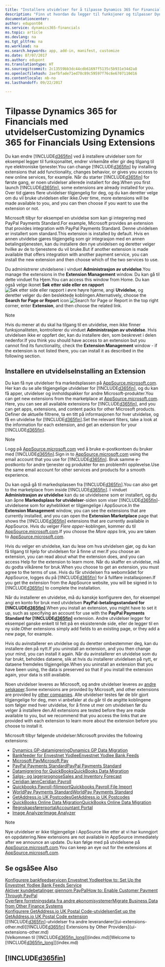 ```yaml
---
title: "Installere utvidelser for å tilpasse Dynamics 365 for Financials | Microsoft-dokumentasjon"
description: "Finn ut hvordan du legger til funksjoner og tilpasser Dynamics 365 for Financials ved å installere utvidelser."
documentationcenter: 
author: edupont04
ms.service: dynamics365-financials
ms.topic: article
ms.devlang: na
ms.tgt_pltfrm: na
ms.workload: na
ms.search.keywords: app, add-in, manifest, customize
ms.date: 07/07/2017
ms.author: edupont
ms.translationtype: HT
ms.sourcegitcommit: 2c13559bb3dc44cdb61697f5135c5b931e34d2a8
ms.openlocfilehash: 2aefbfade71ed78c89c59597f76c6e6707110d16
ms.contentlocale: nb-no
ms.lasthandoff: 09/22/2017

---
```

# <a name="customizing-dynamics-365-for-financials-using-extensions"></a><span data-ttu-id="d89f6-103">Tilpasse Dynamics 365 for Financials med utvidelser</span><span class="sxs-lookup"><span data-stu-id="d89f6-103">Customizing Dynamics 365 for Financials Using Extensions</span></span>
<span data-ttu-id="d89f6-104">Du kan endre [!INCLUDE[d365fin](includes/d365fin_md.md)] ved å installere utvidelser som for eksempel legger til funksjonalitet, endrer virkemåte eller gir deg tilgang til nye elektroniske tjenester.</span><span class="sxs-lookup"><span data-stu-id="d89f6-104">You can change [!INCLUDE[d365fin](includes/d365fin_md.md)] by installing extensions that add functionality, changes behavior, or gives you access to new online services, for example.</span></span>
<span data-ttu-id="d89f6-105">Når du starter [!INCLUDE[d365fin](includes/d365fin_md.md)] for første gang, er noen utvidelser allerede installert for deg.</span><span class="sxs-lookup"><span data-stu-id="d89f6-105">When you first launch [!INCLUDE[d365fin](includes/d365fin_md.md)], some extensions are already installed for you.</span></span> <span data-ttu-id="d89f6-106">Over tid gjøres flere utvidelser tilgjengelig for deg, og du kan deretter velge om du vil bruke utvidelsen eller ikke.</span><span class="sxs-lookup"><span data-stu-id="d89f6-106">Over time, more extensions will be made available to you, and you can then choose if you want to use the extension or not.</span></span>

<span data-ttu-id="d89f6-107">Microsoft tilbyr for eksempel en utvidelse som kan gi integrering med PayPal Payments Standard.</span><span class="sxs-lookup"><span data-stu-id="d89f6-107">For example, Microsoft provides an extension that provides integration with PayPal Payments Standard.</span></span> <span data-ttu-id="d89f6-108">Denne utvidelsen er installert som standard.</span><span class="sxs-lookup"><span data-stu-id="d89f6-108">This extension is installed by default.</span></span>
<span data-ttu-id="d89f6-109">Hvis en annen utvidelse gjøres tilgjengelig som gir integrasjon med en annen betalingstjenesten, kan du installere den nye utvidelsen og deretter velger hvilke av de to tjenestene du vil bruke.</span><span class="sxs-lookup"><span data-stu-id="d89f6-109">But if another extension is made available that offers integration with another payment service, you can install the new extension and then choose which of the two services to use.</span></span>  

<span data-ttu-id="d89f6-110">Du administrerer utvidelsene i vinduet **Administrasjon av utvidelse**.</span><span class="sxs-lookup"><span data-stu-id="d89f6-110">You manage the extensions in the **Extension Management** window.</span></span> <span data-ttu-id="d89f6-111">Du kan gå til dette vinduet fra Hjem.</span><span class="sxs-lookup"><span data-stu-id="d89f6-111">You can access this window from Home.</span></span> <span data-ttu-id="d89f6-112">Du kan også velge ikonet **Søk etter side eller en rapport** ![Søk etter side eller rapport](media/ui-search/search_small.png "ikonet Søk etter side eller rapport") i øvre høyre hjørne, angi **Utvidelse**, og deretter velger du den beslektede koblingen.</span><span class="sxs-lookup"><span data-stu-id="d89f6-112">Alternatively, choose the **Search for Page or Report** icon ![Search for Page or Report](media/ui-search/search_small.png "Search for Page or Report icon") in the top right corner, enter **Extension**, and then choose the related link.</span></span>  

> [!NOTE]  
>   <span data-ttu-id="d89f6-113">Hvis du mener at du skal ha tilgang til en utvidelse, men ikke finner funksjonaliteten, kontrollerer du vinduet **Administrasjon av utvidelse**. Hvis utvidelsen ikke er oppført der, kan du installere den, som beskrevet i delen nedenfor.</span><span class="sxs-lookup"><span data-stu-id="d89f6-113">If you think you should have access to an extension but you cannot find its functionality, check the **Extension Management** window - if the extension is not listed there, you can install it as described in the following section.</span></span>  

## <a name="installing-an-extension"></a><span data-ttu-id="d89f6-114">Installere en utvidelse</span><span class="sxs-lookup"><span data-stu-id="d89f6-114">Installing an Extension</span></span>
<span data-ttu-id="d89f6-115">Du kan få nye utvidelser fra markedsplassen på [AppSource.microsoft.com](https://appsource.microsoft.com/en-us/marketplace/apps?product=dynamics-365%3Bdynamics-365-for-financials&page=1). Her kan du se alle tilgjengelige utvidelser for [!INCLUDE[d365fin](includes/d365fin_md.md)], og du kan få apper, utvidelser og innholdspakker for andre Microsoft-produkter.</span><span class="sxs-lookup"><span data-stu-id="d89f6-115">You can get new extensions from the marketplace at [AppSource.microsoft.com](https://appsource.microsoft.com/en-us/marketplace/apps?product=dynamics-365%3Bdynamics-365-for-financials&page=1). Here, you can see all available extensions for [!INCLUDE[d365fin](includes/d365fin_md.md)], and you can get apps, extensions, and content packs for other Microsoft products.</span></span> <span data-ttu-id="d89f6-116">Definer de aktuelle filtrene, ta en titt på informasjonen for hver utvidelse, og få en utvidelse for [!INCLUDE[d365fin](includes/d365fin_md.md)].</span><span class="sxs-lookup"><span data-stu-id="d89f6-116">Set the relevant filters, take a look at the information for each extension, and get an extension for your [!INCLUDE[d365fin](includes/d365fin_md.md)].</span></span>  
> [!NOTE]  
>   <span data-ttu-id="d89f6-117">Logg på [AppSource.microsoft.com](https://appsource.microsoft.com/) ved å bruke e-postkontoen du bruker med [!INCLUDE[d365fin](includes/d365fin_md.md)].</span><span class="sxs-lookup"><span data-stu-id="d89f6-117">Sign in to [AppSource.microsoft.com](https://appsource.microsoft.com/) using the email account that you use for [!INCLUDE[d365fin](includes/d365fin_md.md)].</span></span> <span data-ttu-id="d89f6-118">Bruk samme e-postkonto for andre tjenester og produkter for en problemfri opplevelse.</span><span class="sxs-lookup"><span data-stu-id="d89f6-118">Use the same email account for other services and products for a smooth experience.</span></span>  

<span data-ttu-id="d89f6-119">Du kan også gå til markedsplassen fra [!INCLUDE[d365fin](includes/d365fin_md.md)].</span><span class="sxs-lookup"><span data-stu-id="d89f6-119">You can also get to the marketplace from inside [!INCLUDE[d365fin](includes/d365fin_md.md)].</span></span> <span data-ttu-id="d89f6-120">I vinduet **Administrasjon av utvidelse** kan du se utvidelsene som er installert, og du kan åpne **Markedsplass for utvidelser**-siden som viser [!INCLUDE[d365fin](includes/d365fin_md.md)]-utvidelsene som for øyheblikket er tilgjengelige i AppSource.</span><span class="sxs-lookup"><span data-stu-id="d89f6-120">In the **Extension Management** window, you can see the extensions that are currently installed, and you can open the **Extension Marketplace** page that shows the [!INCLUDE[d365fin](includes/d365fin_md.md)] extensions that are currently available in AppSource.</span></span> <span data-ttu-id="d89f6-121">Hvis du velger *Flere apper*-koblingen, kommer du til [AppSource.microsoft.com](https://appsource.microsoft.com/en-us/marketplace/apps?product=dynamics-365%3Bdynamics-365-for-financials&page=1).</span><span class="sxs-lookup"><span data-stu-id="d89f6-121">If you choose the *More apps* link, you are taken to [AppSource.microsoft.com](https://appsource.microsoft.com/en-us/marketplace/apps?product=dynamics-365%3Bdynamics-365-for-financials&page=1).</span></span>  

<span data-ttu-id="d89f6-122">Hvis du velger en utvidelse, kan du lese om hva utvidelsen gjør, og du kan få tilgang til hjelp for utvidelsen for å finne ut mer.</span><span class="sxs-lookup"><span data-stu-id="d89f6-122">If you choose an extension, you can read about what the extension does, and you can access Help for the extension to learn more.</span></span> <span data-ttu-id="d89f6-123">Når du skaffer en utvidelse, må du godta vilkårene for bruk.</span><span class="sxs-lookup"><span data-stu-id="d89f6-123">When you choose to get an extension, you must agree to the terms of use.</span></span> <span data-ttu-id="d89f6-124">Hvis du får utvidelsen fra webområdet for AppSource, logges du på [!INCLUDE[d365fin](includes/d365fin_md.md)] for å fullføre installasjonen.</span><span class="sxs-lookup"><span data-stu-id="d89f6-124">If you get the extension from the AppSource website, you will be signed in to [!INCLUDE[d365fin](includes/d365fin_md.md)] to complete the installation.</span></span>  

<span data-ttu-id="d89f6-125">Når du installerer en utvidelse, må du kanskje konfigurere den, for eksempel angi en konto for bruk med utvidelsen **PayPal-betalingsstandard for [!INCLUDE[d365fin](includes/d365fin_md.md)]**.</span><span class="sxs-lookup"><span data-stu-id="d89f6-125">When you install an extension, you might have to set it up, such as specifying an account for use with the **PayPal Payments Standard for [!INCLUDE[d365fin](includes/d365fin_md.md)]** extension.</span></span>
<span data-ttu-id="d89f6-126">Andre utvidelser legger for eksempel ganske enkelt til felt på en eksisterende side, eller de legger til en ny side.</span><span class="sxs-lookup"><span data-stu-id="d89f6-126">Other extensions simply add fields to an existing page, or they add a new page, for example.</span></span>   

<span data-ttu-id="d89f6-127">Hvis du avinstallerer en utvidelse og du deretter ombestemmer deg, kan du installere den på nytt.</span><span class="sxs-lookup"><span data-stu-id="d89f6-127">If you uninstall an extension, and you then change your mind, you can install it again.</span></span> <span data-ttu-id="d89f6-128">Når du avinstallerer en utvidelse som du har brukt, beholdes dataene, slik at hvis du installerer utvidelsen på nytt, er dataene fremdeles tilgjengelige.</span><span class="sxs-lookup"><span data-stu-id="d89f6-128">When you uninstall an extension that you have been using, the data is preserved so that if you install the extension again, your data is still available.</span></span>  

<span data-ttu-id="d89f6-129">Noen utvidelser leveres av Microsoft, og andre utvidelser leveres av [andre selskaper](ui-extensions-other.md).</span><span class="sxs-lookup"><span data-stu-id="d89f6-129">Some extensions are provided by Microsoft, and other extensions are provided by [other companies](ui-extensions-other.md).</span></span> <span data-ttu-id="d89f6-130">Alle utvidelser testes før de blir gjort tilgjengelige for deg, men vi anbefaler at du går til de angitte koblingene som følger med hver utvidelse, for å finne ut mer om utvidelsen før du velger å installere den.</span><span class="sxs-lookup"><span data-stu-id="d89f6-130">All extensions are tested before they are made available to you, but we recommend that you access the links that are provided with each extension to learn more about the extension before you choose to install it.</span></span>  

<span data-ttu-id="d89f6-131">Microsoft tilbyr følgende utvidelser:</span><span class="sxs-lookup"><span data-stu-id="d89f6-131">Microsoft provides the following extensions:</span></span>  

* [<span data-ttu-id="d89f6-132">Dynamics GP-datamigrering</span><span class="sxs-lookup"><span data-stu-id="d89f6-132">Dynamics GP Data Migration</span></span>](ui-extensions-dynamicsgp-data-migration.md)  
* [<span data-ttu-id="d89f6-133">Bankfeeder for Envestnet Yodlee</span><span class="sxs-lookup"><span data-stu-id="d89f6-133">Envestnet Yodlee Bank Feeds</span></span>](ui-extensions-yodlee-bank-feeds.md)  
* [<span data-ttu-id="d89f6-134">Microsoft Pay</span><span class="sxs-lookup"><span data-stu-id="d89f6-134">Microsoft Pay</span></span>](ui-extensions-microsoft-pay-payments.md)
* [<span data-ttu-id="d89f6-135">PayPal Payments Standard</span><span class="sxs-lookup"><span data-stu-id="d89f6-135">PayPal Payments Standard</span></span>](ui-extensions-paypal-payments-standard.md)  
* [<span data-ttu-id="d89f6-136">Datamigrering for QuickBooks</span><span class="sxs-lookup"><span data-stu-id="d89f6-136">QuickBooks Data Migration</span></span>](ui-extensions-quickbooks-data-migration.md)  
* [<span data-ttu-id="d89f6-137">Salgs- og lagerprognose</span><span class="sxs-lookup"><span data-stu-id="d89f6-137">Sales and Inventory Forecast</span></span>](ui-extensions-sales-forecast.md)  
* [<span data-ttu-id="d89f6-138">Ceridian lønn</span><span class="sxs-lookup"><span data-stu-id="d89f6-138">Ceridian Payroll</span></span>](ui-extensions-ceridian-payroll.md)  
* [<span data-ttu-id="d89f6-139">Quickbooks Payroll-filimport</span><span class="sxs-lookup"><span data-stu-id="d89f6-139">Quickbooks Payroll File Import</span></span>](ui-extensions-quickbooks-payroll.md)  
* [<span data-ttu-id="d89f6-140">WorldPay Payments Standard</span><span class="sxs-lookup"><span data-stu-id="d89f6-140">WorldPay Payments Standard</span></span>](ui-extensions-worldpay-payments-standard.md)
* [<span data-ttu-id="d89f6-141">GetAddress.io UK Postcodes</span><span class="sxs-lookup"><span data-stu-id="d89f6-141">GetAddress.io UK Postcodes</span></span>](ui-extensions-getaddressio.md)
* [<span data-ttu-id="d89f6-142">QuickBooks Online Data Migration</span><span class="sxs-lookup"><span data-stu-id="d89f6-142">QuickBooks Online Data Migration</span></span>](ui-extensions-quickbooks-online-data-migration.md)
* [<span data-ttu-id="d89f6-143">Regnskapsførerportal</span><span class="sxs-lookup"><span data-stu-id="d89f6-143">Accountant Portal</span></span>](ui-extensions-accountant-portal.md)  
* [<span data-ttu-id="d89f6-144">Image Analyzer</span><span class="sxs-lookup"><span data-stu-id="d89f6-144">Image Analyzer</span></span>](ui-extensions-image-analyzer.md)

> [!NOTE]  
>  <span data-ttu-id="d89f6-145">Nye utvidelser er ikke tilgjengelige i AppSource like etter at vi har kunngjort en oppdatering.</span><span class="sxs-lookup"><span data-stu-id="d89f6-145">New extensions are not available in AppSource immediately after we announce an update.</span></span> <span data-ttu-id="d89f6-146">Du kan følge med på utvidelsene på [AppSource.microsoft.com](https://appsource.microsoft.com/en-us/marketplace/apps?product=dynamics-365%3Bdynamics-365-for-financials&page=1).</span><span class="sxs-lookup"><span data-stu-id="d89f6-146">You can keep an eye out for the extensions at  [AppSource.microsoft.com](https://appsource.microsoft.com/en-us/marketplace/apps?product=dynamics-365%3Bdynamics-365-for-financials&page=1).</span></span>

## <a name="see-also"></a><span data-ttu-id="d89f6-147">Se også</span><span class="sxs-lookup"><span data-stu-id="d89f6-147">See Also</span></span>
[<span data-ttu-id="d89f6-148">Konfigurere bankfeedservicen Envestnet Yodlee</span><span class="sxs-lookup"><span data-stu-id="d89f6-148">How to: Set Up the Envestnet Yodlee Bank Feeds Service</span></span>](bank-how-setup-bank-statement-service.md)  
[<span data-ttu-id="d89f6-149">Aktiver kundebetalinger gjennom PayPal</span><span class="sxs-lookup"><span data-stu-id="d89f6-149">How to: Enable Customer Payment Through PayPal</span></span>](sales-how-enable-payment-service-extensions.md)  
[<span data-ttu-id="d89f6-150">Overføre forretningsdata fra andre økonomisystemer</span><span class="sxs-lookup"><span data-stu-id="d89f6-150">Migrate Business Data from Other Finance Systems</span></span>](upload-data.md)  
[<span data-ttu-id="d89f6-151">Konfigurere GetAddress.io UK Postal Code-utvidelsen</span><span class="sxs-lookup"><span data-stu-id="d89f6-151">Set up the GetAddress.io UK Postal Code extension</span></span>](LocalFunctionality/UnitedKingdom/uk-setup-postal-code-service.md)  
<span data-ttu-id="d89f6-152">[[!INCLUDE[d365fin](includes/d365fin_md.md)]-utvidelser fra andre leverandører](ui-extensions-other.md)</span><span class="sxs-lookup"><span data-stu-id="d89f6-152">[[!INCLUDE[d365fin](includes/d365fin_md.md)] Extensions by Other Providers](ui-extensions-other.md)</span></span>  
<span data-ttu-id="d89f6-153">[Velkommen til [!INCLUDE[d365fin_long](includes/d365fin_long_md.md)]](index.md)</span><span class="sxs-lookup"><span data-stu-id="d89f6-153">[Welcome to [!INCLUDE[d365fin_long](includes/d365fin_long_md.md)]](index.md)</span></span>  

## [!INCLUDE[d365fin](includes/free_trial_md.md)]

